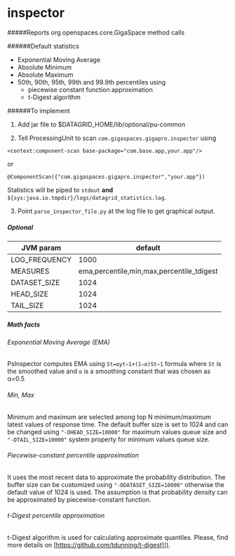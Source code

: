 # inspector

#####Reports org.openspaces.core.GigaSpace method calls
 
######Default statistics
 
- Exponential Moving Average
- Absolute Minimum
- Absolute Maximum
- 50th, 90th, 95th, 99th and 99.9th percentiles using 
    * piecewise constant function approximation 
    * t-Digest algorithm

######To implement

1. Add jar file to $DATAGRID_HOME/lib/optional/pu-common

1. Tell ProcessingUnit to scan `com.gigaspaces.gigapro.inspector` using
```
<context:component-scan base-package="com.base.app,your.app"/>
```
or
 ```
 @ComponentScan({"com.gigaspaces.gigapro.inspector","your.app"})
 ```

Statistics will be piped to ```stdout``` **and** ```${sys:java.io.tmpdir}/logs/datagrid_statistics.log```.
  
3. Point ```parse_inspector_file.py``` at the log file to get graphical output.  

##### Optional

JVM param   | default
---   |   ---
LOG_FREQUENCY|1000
MEASURES|ema,percentile,min,max,percentile_tdigest
DATASET_SIZE|1024
HEAD_SIZE|1024
TAIL_SIZE|1024

##### Math facts

###### Exponential Moving Average (EMA)

PsInspector computes EMA using `St=αyt−1+(1−α)St−1` formula where `St` is the smoothed value and `α` is a smoothing constant that was chosen as α=0.5

###### Min, Max

Minimum and maximum are selected among top N minimum/maximum latest values of response time. The default buffer size is set to 1024 and can be changed using 
`"-DHEAD_SIZE=10000"` for maximum values queue size and `"-DTAIL_SIZE=10000"` system property for minimum values queue size.

###### Piecewise-constant percentile approximation

It uses the most recent data to approximate the probability distribution. The buffer size can be customized using `"-DDATASET_SIZE=10000"` otherwise the default value of 1024 is used. The assumption is that probability density can be approximated by piecewise-constant function.

###### t-Digest percentile approximation

t-Digest algorithm is used for calculating approximate quantiles. Please, find more details on [https://github.com/tdunning/t-digest]().
